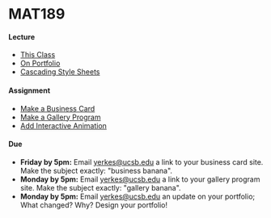 # MAT189

#### Lecture

- [This Class](lecture/This-Class.md)
- [On Portfolio](lecture/On-Portfolio.md)
- [Cascading Style Sheets](lecture/Cascading-Style-Sheets.md)


#### Assignment

- [Make a Business Card](assignment/Make-a-Business-Card.md)
- [Make a Gallery Program](assignment/Make-a-Gallery-Program.md)
- [Add Interactive Animation](assignment/Add-Interactive-Animation.md)

#### Due

- **Friday by 5pm:** Email <yerkes@ucsb.edu> a link to your business card site. Make the subject exactly: "business banana".
- **Monday by 5pm:** Email <yerkes@ucsb.edu> a link to your gallery program site. Make the subject exactly: "gallery banana".
- **Monday by 5pm:** Email <yerkes@ucsb.edu> an update on your portfolio; What changed? Why? Design your portfolio!
